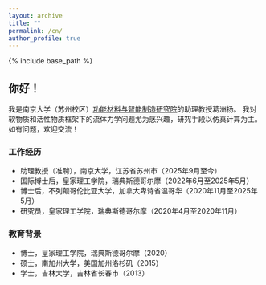 ```yaml
---
layout: archive
title: ""
permalink: /cn/
author_profile: true
---
```


{% include base_path %}

## 你好！

我是南京大学（苏州校区）[功能材料与智能制造研究院](https://msie.nju.edu.cn/)的助理教授葛洲扬。
我对软物质和活性物质框架下的流体力学问题尤为感兴趣，研究手段以仿真计算为主。
如有问题，欢迎交流！

### 工作经历

* 助理教授（准聘），南京大学，江苏省苏州市（2025年9月至今）
* 国际博士后，皇家理工学院，瑞典斯德哥尔摩（2022年6月至2025年5月）
* 博士后，不列颠哥伦比亚大学，加拿大卑诗省温哥华（2020年11月至2025年5月）
* 研究员，皇家理工学院，瑞典斯德哥尔摩（2020年4月至2020年11月）

### 教育背景

* 博士，皇家理工学院，瑞典斯德哥尔摩（2020）
* 硕士，南加州大学，美国加州洛杉矶（2015）
* 学士，吉林大学，吉林省长春市（2013）
